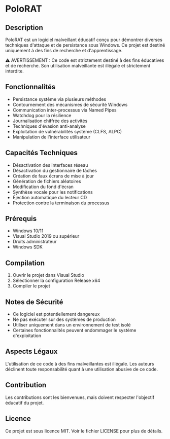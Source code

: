 # PoloRAT

## Description
PoloRAT est un logiciel malveillant éducatif conçu pour démontrer diverses techniques d'attaque et de persistance sous Windows. Ce projet est destiné uniquement à des fins de recherche et d'apprentissage.

⚠️ AVERTISSEMENT : Ce code est strictement destiné à des fins éducatives et de recherche. Son utilisation malveillante est illégale et strictement interdite.

## Fonctionnalités
- Persistance système via plusieurs méthodes
- Contournement des mécanismes de sécurité Windows
- Communication inter-processus via Named Pipes
- Watchdog pour la résilience
- Journalisation chiffrée des activités
- Techniques d'évasion anti-analyse
- Exploitation de vulnérabilités système (CLFS, ALPC)
- Manipulation de l'interface utilisateur

## Capacités Techniques
- Désactivation des interfaces réseau
- Désactivation du gestionnaire de tâches
- Création de faux écrans de mise à jour
- Génération de fichiers aléatoires
- Modification du fond d'écran
- Synthèse vocale pour les notifications
- Éjection automatique du lecteur CD
- Protection contre la terminaison du processus

## Prérequis
- Windows 10/11
- Visual Studio 2019 ou supérieur
- Droits administrateur
- Windows SDK

## Compilation
1. Ouvrir le projet dans Visual Studio
2. Sélectionner la configuration Release x64
3. Compiler le projet

## Notes de Sécurité
- Ce logiciel est potentiellement dangereux
- Ne pas exécuter sur des systèmes de production
- Utiliser uniquement dans un environnement de test isolé
- Certaines fonctionnalités peuvent endommager le système d'exploitation

## Aspects Légaux
L'utilisation de ce code à des fins malveillantes est illégale. Les auteurs déclinent toute responsabilité quant à une utilisation abusive de ce code.

## Contribution
Les contributions sont les bienvenues, mais doivent respecter l'objectif éducatif du projet.

## Licence
Ce projet est sous licence MIT. Voir le fichier LICENSE pour plus de détails. 
